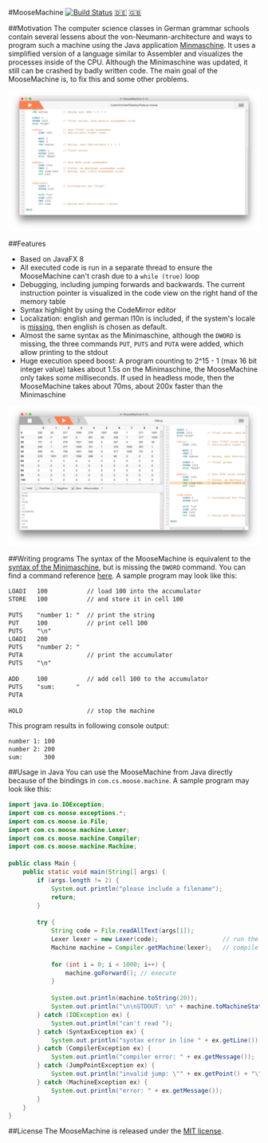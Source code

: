 #MooseMachine [![Build Status](https://travis-ci.org/michaelneu/MooseMachine.svg?branch=master)](https://travis-ci.org/michaelneu/MooseMachine) [:de:](README-de.md) [:gb:](README.md)

##Motivation
The computer science classes in German grammar schools contain several lessens about the von-Neumann-architecture and ways to program such a machine using the Java application [Minmaschine](http://schule.awiedemann.de/minimaschine.html). It uses a simplified version of a language similar to Assembler and visualizes the processes inside of the CPU. Although the Minimaschine was updated, it still can be crashed by badly written code. The main goal of the MooseMachine is, to fix this and some other problems. 


[![Screenshot of the editor](readme/editor.png)](readme/editor.png)

##Features
- Based on JavaFX 8
- All executed code is run in a separate thread to ensure the MooseMachine can't crash due to a `while (true)` loop
- Debugging, including jumping forwards and backwards. The current instruction pointer is visualized in the code view on the right hand of the memory table
- Syntax highlight by using the CodeMirror editor
- Localization: english and german l10n is included, if the system's locale is [missing](src/com/cs/moose/locale/locales), then english is chosen as default. 
- Almost the same syntax as the Minimaschine, although the `DWORD` is missing, the three commands `PUT`, `PUTS` and `PUTA` were added, which allow printing to the stdout
- Huge execution speed boost: A program counting to 2^15 - 1 (max 16 bit integer value) takes about 1.5s on the Minimaschine, the MooseMachine only takes some milliseconds. If used in headless mode, then the MooseMachine takes about 70ms, about 200x faster than the Minimaschine

[![Screenshot of the debugger](readme/debug.png)](readme/debug.png)

##Writing programs
The syntax of the MooseMachine is equivalent to the [syntax of the Minimaschine](http://schule.awiedemann.de/manualmini/index.html), but is missing the `DWORD` command. You can find a command reference [here](readme/COMMANDS.md). A sample program may look like this:

```
LOADI   100           // load 100 into the accumulator
STORE   100           // and store it in cell 100

PUTS    "number 1: "  // print the string
PUT     100           // print cell 100
PUTS    "\n"
LOADI   200
PUTS    "number 2: "    
PUTA                  // print the accumulator
PUTS    "\n"

ADD     100           // add cell 100 to the accumulator
PUTS    "sum:      "      
PUTA

HOLD                  // stop the machine
```

This program results in following console output:
```
number 1: 100
number 2: 200
sum:      300
```

##Usage in Java
You can use the MooseMachine from Java directly because of the bindings in `com.cs.moose.machine`. A sample program may look like this: 

```java
import java.io.IOException;
import com.cs.moose.exceptions.*;
import com.cs.moose.io.File;
import com.cs.moose.machine.Lexer;
import com.cs.moose.machine.Compiler;
import com.cs.moose.machine.Machine;

public class Main {
    public static void main(String[] args) {
        if (args.length != 2) {
            System.out.println("please include a filename");
            return;
        }

        try {
            String code = File.readAllText(args[1]);
            Lexer lexer = new Lexer(code);                  // run the lexer
            Machine machine = Compiler.getMachine(lexer);   // compile the code to a machine
    
            for (int i = 0; i < 1000; i++) {
                machine.goForward(); // execute
            }
            
            System.out.println(machine.toString(20));                                    // print the first 200 memory cells
            System.out.println("\n\nSTDOUT: \n" + machine.toMachineState().getStdout()); // and the stdout
        } catch (IOException ex) {
            System.out.println("can't read ");
        } catch (SyntaxException ex) {
            System.out.println("syntax error in line " + ex.getLine());
        } catch (CompilerException ex) {
            System.out.println("compiler error: " + ex.getMessage());
        } catch (JumpPointException ex) {
            System.out.println("invalid jump: \"" + ex.getPoint() + "\" is undefined");
        } catch (MachineException ex) {
            System.out.println("error: " + ex.getMessage());
        }
    }
}
```


##License
The MooseMachine is released under the [MIT license](LICENSE.txt). 